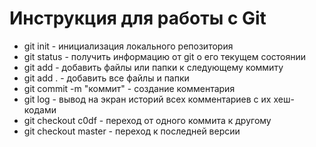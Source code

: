# Инструкция для работы с Git

- git init - инициализация локального репозитория
- git status - получить информацию от git о его текущем состоянии
- git add - добавить файлы или папки к следующему коммиту
- git add . - добавить все файлы и папки
- git commit -m "коммит" - создание комментария
- git log - вывод на экран историй всех комментариев с их хеш-кодами
- git checkout c0df - переход от одного коммита к другому
- git checkout master - переход к последней версии
